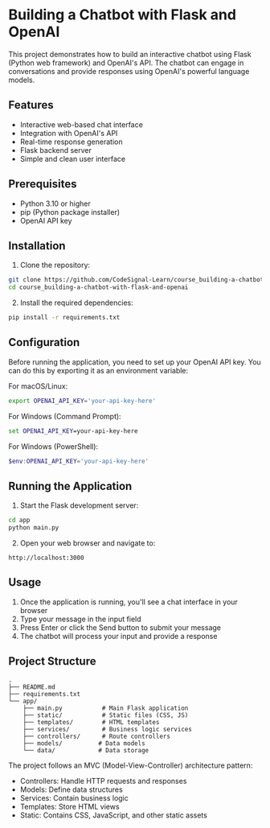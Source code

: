 # Building a Chatbot with Flask and OpenAI

This project demonstrates how to build an interactive chatbot using Flask (Python web framework) and OpenAI's API. The chatbot can engage in conversations and provide responses using OpenAI's powerful language models.

## Features

- Interactive web-based chat interface
- Integration with OpenAI's API
- Real-time response generation
- Flask backend server
- Simple and clean user interface

## Prerequisites

- Python 3.10 or higher
- pip (Python package installer)
- OpenAI API key

## Installation

1. Clone the repository:
```bash
git clone https://github.com/CodeSignal-Learn/course_building-a-chatbot-with-flask-and-openai
cd course_building-a-chatbot-with-flask-and-openai
```

2. Install the required dependencies:
```bash
pip install -r requirements.txt
```

## Configuration

Before running the application, you need to set up your OpenAI API key. You can do this by exporting it as an environment variable:

For macOS/Linux:
```bash
export OPENAI_API_KEY='your-api-key-here'
```

For Windows (Command Prompt):
```cmd
set OPENAI_API_KEY=your-api-key-here
```

For Windows (PowerShell):
```powershell
$env:OPENAI_API_KEY='your-api-key-here'
```

## Running the Application

1. Start the Flask development server:
```bash
cd app
python main.py
```

2. Open your web browser and navigate to:
```
http://localhost:3000
```

## Usage

1. Once the application is running, you'll see a chat interface in your browser
2. Type your message in the input field
3. Press Enter or click the Send button to submit your message
4. The chatbot will process your input and provide a response

## Project Structure

```
.
├── README.md
├── requirements.txt
└── app/
    ├── main.py           # Main Flask application
    ├── static/           # Static files (CSS, JS)
    ├── templates/        # HTML templates
    ├── services/         # Business logic services
    ├── controllers/      # Route controllers
    ├── models/          # Data models
    └── data/            # Data storage
```

The project follows an MVC (Model-View-Controller) architecture pattern:
- Controllers: Handle HTTP requests and responses
- Models: Define data structures
- Services: Contain business logic
- Templates: Store HTML views
- Static: Contains CSS, JavaScript, and other static assets